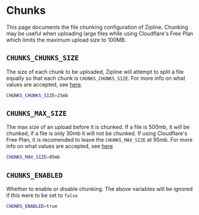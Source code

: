 # Chunks
This page documents the file chunking configuration of Zipline. Chunking may be useful when uploading large files while using Cloudflare's Free Plan which limits the maximum upload size to 100MB.

## `CHUNKS_CHUNKS_SIZE`
The size of each chunk to be uploaded, Zipline will attempt to split a file equally so that each chunk is `CHUNKS_CHUNKS_SIZE`. For more info on what values are accepted, see [here](/docs/guides/byte-format).
```bash
CHUNKS_CHUNKS_SIZE=25mb
```

## `CHUNKS_MAX_SIZE`
The max size of an upload before it is chunked. If a file is 500mb, it will be chunked, if a file is only 30mb it will not be chunked. If using Cloudflare's Free Plan, it is recomended to leave the `CHUNKS_MAX_SIZE` at 95mb. For more info on what values are accepted, see [here](/docs/guides/byte-format)
```bash
CHUNKS_MAX_SIZE=95mb
```

## `CHUNKS_ENABLED`
Whether to enable or disable chunking. The above variables will be ignored if this were to be set to `false`
```bash
CHUNKS_ENABLED=true
```